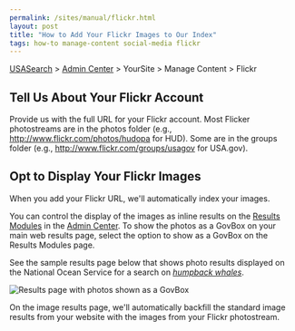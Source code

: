 ```yaml
---
permalink: /sites/manual/flickr.html
layout: post
title: "How to Add Your Flickr Images to Our Index"
tags: how-to manage-content social-media flickr
---
```

[USASearch](http://usasearch.howto.gov) > [Admin Center](http://search.usa.gov/affiliates/home) > YourSite > Manage Content > Flickr

## Tell Us About Your Flickr Account

Provide us with the full URL for your Flickr account. Most Flicker photostreams are in the photos folder (e.g., <http://www.flickr.com/photos/hudopa> for HUD). Some are in the groups folder (e.g., <http://www.flickr.com/groups/usagov> for USA.gov).

## Opt to Display Your Flickr Images

When you add your Flickr URL, we'll automatically index your images. 

You can control the display of the images as inline results on the [Results Modules](/manual/results-modules.html) in the [Admin Center](http://search.usa.gov/affiliates/home). To show the photos as a GovBox on your main web results page, select the option to show as a GovBox on the Results Modules page.

See the sample results page below that shows photo results displayed on the National Ocean Service for a search on *[humpback whales](http://search.usa.gov/search?query=humpback+whales&affiliate=oceanservice.noaa.gov)*.

![Results page with photos shown as a GovBox](https://9fddeb862c037f6d2190-f1564c64756a8cfee25b6b19953b1d23.ssl.cf2.rackcdn.com/govbox-photos.png)  

On the image results page, we'll automatically backfill the standard image results from your website with the images from your Flickr photostream.